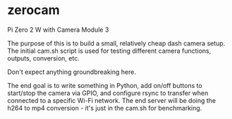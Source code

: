 # zerocam
Pi Zero 2 W with Camera Module 3

The purpose of this is to build a small, relatively cheap dash camera setup.  The initial cam.sh script is used for testing different camera functions, outputs, conversion, etc.  

Don't expect anything groundbreaking here.  

The end goal is to write something in Python, add on/off buttons to start/stop the camera via GPIO, and configure rsync to transfer when connected to a specific Wi-Fi network.  The end server will be doing the h264 to mp4 conversion - it's just in the cam.sh for benchmarking.
